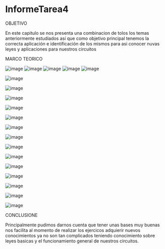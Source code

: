 # InformeTarea4

OBJETIVO

En este capitulo se nos presenta una combinacion de tolos los temas anteriormente estudiados así que como objetivo principal tenemos la correcta aplicación e identificación de los mismos para asi conocer nuvas leyes y aplicaciones para nuestros circuitos

MARCO TEORICO

![image](https://user-images.githubusercontent.com/116833736/213068183-6b582fd6-a989-46fa-8a79-f7a3beee25c8.png)
![image](https://user-images.githubusercontent.com/116833736/213068194-07c5b402-2c56-46be-bd76-cf8993f19de8.png)
![image](https://user-images.githubusercontent.com/116833736/213068205-5006e7fd-7f98-42c3-9d16-3511479560d4.png)
![image](https://user-images.githubusercontent.com/116833736/213068219-03107081-1b8c-4d75-ac5f-750bc042eec2.png)
![image](https://user-images.githubusercontent.com/116833736/213068230-74195aaf-ae3f-468f-80a7-b3df2c0ded5d.png)


![image](https://user-images.githubusercontent.com/116833736/213067662-dcee8168-acb9-47c8-b9e3-ea26ee8a742e.png)

![image](https://user-images.githubusercontent.com/116833736/213067684-bb6ca4fb-237f-463c-bbd5-4874d857b82e.png)

![image](https://user-images.githubusercontent.com/116833736/213067708-722fe799-785f-48ef-995a-605dc0975bc4.png)

![image](https://user-images.githubusercontent.com/116833736/213067727-c78391d9-5ed4-4a50-ac8c-629c0bd6be63.png)

![image](https://user-images.githubusercontent.com/116833736/213067748-4a742492-6d2f-4d55-a073-62c8a1b0c4b2.png)

![image](https://user-images.githubusercontent.com/116833736/213067755-8f5b0de6-347e-4f53-8b44-1329a08b6077.png)

![image](https://user-images.githubusercontent.com/116833736/213067775-f2ad43a1-1cf3-48ee-8e44-b67d18fd1de0.png)

![image](https://user-images.githubusercontent.com/116833736/213067785-9041431f-0f71-485d-afab-e110eed65236.png)

![image](https://user-images.githubusercontent.com/116833736/213067793-50c35529-b71d-42c4-b422-948e0ecd69c9.png)

![image](https://user-images.githubusercontent.com/116833736/213067799-78013cad-2b78-4bbd-989c-74fdc6e73d7b.png)

![image](https://user-images.githubusercontent.com/116833736/213067804-43ed12d3-64c2-4f57-a028-360eb1067e1e.png)

![image](https://user-images.githubusercontent.com/116833736/213067811-5a749d03-545f-43de-9265-100d117b8dd9.png)

![image](https://user-images.githubusercontent.com/116833736/213067815-a860c298-8040-4ea6-9b79-739b97e22817.png)

![image](https://user-images.githubusercontent.com/116833736/213067822-02cf808f-bbc5-4ea1-917f-b82f23e45084.png)


CONCLUSIONE 

Principalmente pudimos darnos cuenta que tener unas bases muy buenas nos facilita al momento de realizar los ejercicos adquierir nuevos conocimientos ya no son tan complicados teniendo conocimiento sobre leyes basicas y el funcionamiento general de nuestros circuitos.
